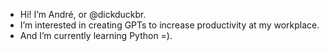 - Hi! I’m André, or @dickduckbr. 
- I’m interested in creating GPTs to increase  productivity at my workplace.
- And I’m currently learning Python =).

<!---
dickduckbr/dickduckbr is a ✨ special ✨ repository because its `README.md` (this file) appears on your GitHub profile.
You can click the Preview link to take a look at your changes.
--->
